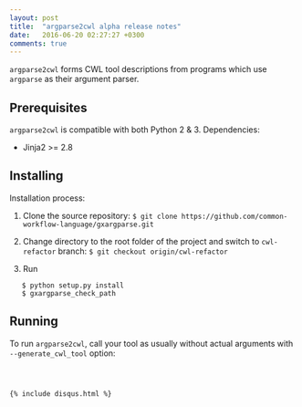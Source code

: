 ```yaml
---
layout: post
title:  "argparse2cwl alpha release notes"
date:   2016-06-20 02:27:27 +0300
comments: true
---
```


`argparse2cwl` forms CWL tool descriptions from programs which use `argparse` as their argument parser. 

## Prerequisites ##
`argparse2cwl` is compatible with both Python 2 & 3.
Dependencies:
* Jinja2 >= 2.8

## Installing ##

Installation process:

1. Clone the source repository:
```$ git clone https://github.com/common-workflow-language/gxargparse.git ```  

2. Change directory to the root folder of the project and switch to `cwl-refactor` branch:
```$ git checkout origin/cwl-refactor```

3. Run 
```
   $ python setup.py install
   $ gxargparse_check_path 
```

## Running ##

To run `argparse2cwl`, call your tool as usually without actual arguments with `--generate_cwl_tool` option:
```$  



{% include disqus.html %}

